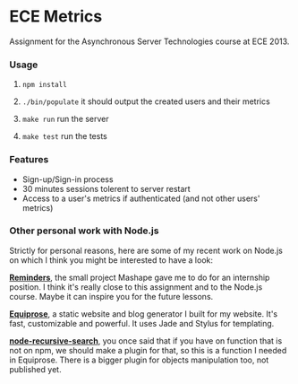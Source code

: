 # ECE Metrics

Assignment for the Asynchronous Server Technologies course at ECE 2013.

### Usage

1. `npm install`

2. `./bin/populate` it should output the created users and their metrics

3. `make run` run the server

4. `make test` run the tests

### Features

- Sign-up/Sign-in process
- 30 minutes sessions tolerent to server restart
- Access to a user's metrics if authenticated (and not other users' metrics)

### Other personal work with Node.js

Strictly for personal reasons, here are some of my recent work on Node.js on which I think you might be interested to have a look:

**[Reminders](https://github.com/thibaultCha/Reminders)**, the small project Mashape gave me to do for an internship position. I think it's really close to this assignment and to the Node.js course. Maybe it can inspire you for the future lessons.

**[Equiprose](http://www.equiprose.org/)**, a static website and blog generator I built for my website. It's fast, customizable and powerful. It uses Jade and Stylus for templating.

**[node-recursive-search](https://github.com/thibaultCha/node-recursive-search)**, you once said that if you have on function that is not on npm, we should make a plugin for that, so this is a function I needed in Equiprose. There is a bigger plugin for objects manipulation too, not published yet.

